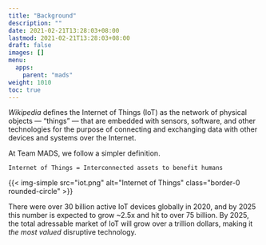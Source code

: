 ```yaml
---
title: "Background"
description: ""
date: 2021-02-21T13:28:03+08:00
lastmod: 2021-02-21T13:28:03+08:00
draft: false
images: []
menu:
  apps:
    parent: "mads"
weight: 1010
toc: true
---
```


_Wikipedia_ defines the Internet of Things (IoT) as the network of physical objects — “things” — that are embedded with sensors, software, and other technologies for the purpose of connecting and exchanging data with other devices and systems over the Internet.

At Team MADS, we follow a simpler definition.

```
Internet of Things = Interconnected assets to benefit humans
```

{{< img-simple src="iot.png" alt="Internet of Things" class="border-0 rounded-circle" >}}

There were over 30 billion active IoT devices globally in 2020, and by 2025 this number is expected to grow ~2.5x and hit to over 75 billion. By 2025, the total adressable market of IoT will grow over a trillion dollars, making it _the most valued_ disruptive technology.
